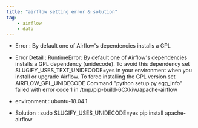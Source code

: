 ```yaml
---
title: "airflow setting error & solution"
tag: 
    - airflow 
    - data
---
```

- Error : By default one of Airflow's dependencies installs a GPL 

- Error Detail : RuntimeError: By default one of Airflow's dependencies installs a GPL dependency (unidecode). To avoid this dependency set SLUGIFY_USES_TEXT_UNIDECODE=yes in your environment when you install or upgrade Airflow. To force installing the GPL version set AIRFLOW_GPL_UNIDECODE 
Command "python setup.py egg_info" failed with error code 1 in /tmp/pip-build-6CXkiw/apache-airflow

- environment : ubuntu-18.04.1

- Solution : sudo SLUGIFY_USES_UNIDECODE=yes pip install apache-airflow 
